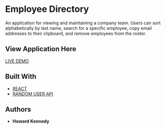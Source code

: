 # Employee Directory

An application for viewing and maintaining a company team. Users can sort alphabetically by last name, search for a specific employee, copy email addresses to their clipboard, and remove employees from the roster. 

## View Application Here

[LIVE DEMO](https://onemeanteam.herokuapp.com/)

## Built With

* [REACT](https://reactjs.org/) 
* [RANDOM USER API](https://randomuser.me/) 

## Authors

* **Howard Kennedy** 
